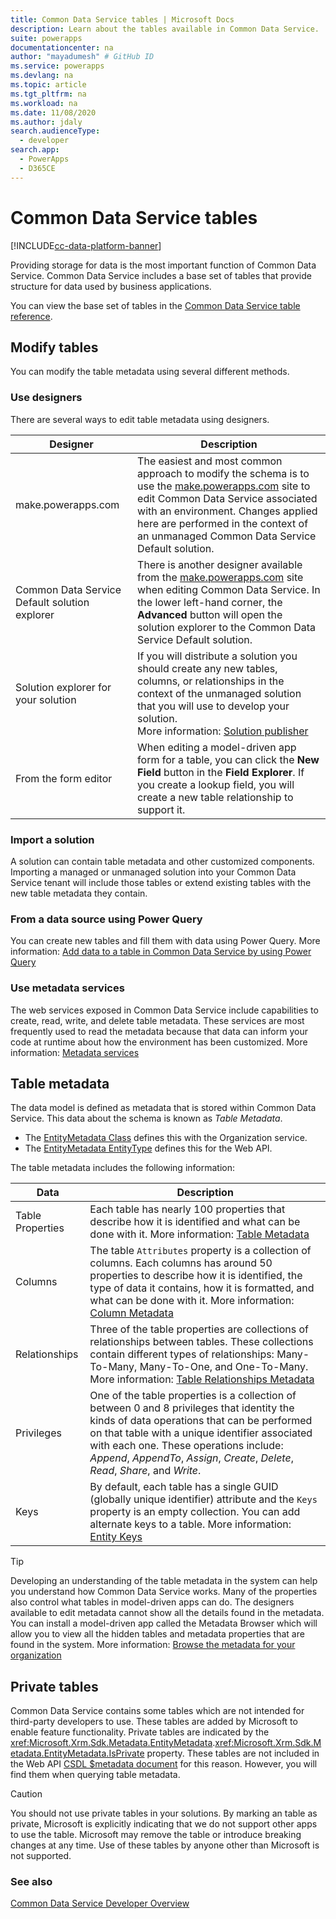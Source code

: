 ```yaml
---
title: Common Data Service tables | Microsoft Docs
description: Learn about the tables available in Common Data Service.
suite: powerapps
documentationcenter: na
author: "mayadumesh" # GitHub ID
ms.service: powerapps
ms.devlang: na
ms.topic: article
ms.tgt_pltfrm: na
ms.workload: na
ms.date: 11/08/2020
ms.author: jdaly
search.audienceType: 
  - developer
search.app: 
  - PowerApps
  - D365CE
---
```


# Common Data Service tables

[!INCLUDE[cc-data-platform-banner](../../includes/cc-data-platform-banner.md)]

Providing storage for data is the most important function of Common Data Service. Common Data Service includes a base set of tables that provide structure for data used by business applications. 

You can view the base set of tables in the [Common Data Service table reference](reference/about-entity-reference.md).

## Modify tables

You can modify the table metadata using several different methods.

### Use designers

There are several ways to edit table metadata using designers.


|Designer  |Description  |
|---------|---------|
|make.powerapps.com|The easiest and most common approach to modify the schema is to use the [make.powerapps.com](https://make.powerapps.com/) site to edit Common Data Service associated with an environment. Changes applied here are performed in the context of an unmanaged Common Data Service Default solution.|
|Common Data Service Default solution explorer|There is another designer available from the [make.powerapps.com](https://make.powerapps.com/) site when editing Common Data Service. In the lower left-hand corner, the **Advanced** button will open the solution explorer to the Common Data Service Default solution. |
|Solution explorer for your solution |If you will distribute a solution you should create any new tables, columns, or relationships in the context of the unmanaged solution that you will use to develop your solution. <br /> More information: [Solution publisher](/power-platform/alm/solution-concepts-alm#solution-publisher)|
|From the form editor|When editing a model-driven app form for a table, you can click the **New Field** button in the **Field Explorer**. If you create a lookup field, you will create a new table relationship to support it.|

### Import a solution

A solution can contain table metadata and other customized components. Importing a managed or unmanaged solution into your Common Data Service tenant will include those tables or extend existing tables with the new table metadata they contain.

### From a data source using Power Query

You can create new tables and fill them with data using Power Query. More information: [Add data to a table in Common Data Service by using Power Query](../../maker/common-data-service/data-platform-cds-newentity-pq.md)

### Use metadata services

The web services exposed in Common Data Service include capabilities to create, read, write, and delete table metadata. These services are most frequently used to read the metadata because that data can inform your code at runtime about how the environment has been customized. More information: [Metadata services](metadata-services.md)

## Table metadata

The data model is defined as metadata that is stored within Common Data Service. This data about the schema is known as *Table Metadata*. 

- The [EntityMetadata Class](/dotnet/api/microsoft.xrm.sdk.metadata.entitymetadata) defines this with the Organization service. 
- The [EntityMetadata EntityType](/dynamics365/customer-engagement/web-api/entitymetadata) defines this for the Web API. 

The table metadata includes the following information:


|Data  |Description  |
|---------|---------|
|Table Properties|Each table has nearly 100 properties that describe how it is identified and what can be done with it.  More information: [Table Metadata](entity-metadata.md)|
|Columns|The table `Attributes` property is a collection of columns. Each columns has around 50 properties to describe how it is identified, the type of data it contains, how it is formatted, and what can be done with it. More information: [Column Metadata](entity-attribute-metadata.md)|
|Relationships|Three of the table properties are collections of relationships between tables. These collections contain different types of relationships: Many-To-Many, Many-To-One, and One-To-Many. More information: [Table Relationships Metadata](entity-relationship-metadata.md)|
|Privileges|One of the table properties is a collection of between 0 and 8 privileges that identity the kinds of data operations that can be performed on that table with a unique identifier associated with each one. These operations include: *Append*, *AppendTo*, *Assign*, *Create*, *Delete*, *Read*, *Share*, and *Write*.|
|Keys|By default, each table has a single GUID (globally unique identifier) attribute and the `Keys` property is an empty collection. You can add alternate keys to a table. More information: [Entity Keys](entity-metadata.md#entity-keys)|

> [!TIP]
> Developing an understanding of the table metadata in the system can help you understand how Common Data Service works. Many of the properties also control what tables in model-driven apps can do. The designers available to edit metadata cannot show all the details found in the metadata. You can install a model-driven app called the Metadata Browser which will allow you to view all the hidden tables and metadata properties that are found in the system. More information: [Browse the metadata for your organization](/powerapps/developer/common-data-service/browse-your-metadata)

## Private tables

Common Data Service contains some tables which are not intended for third-party developers to use. These tables are added by Microsoft to enable feature functionality. Private tables are indicated by the <xref:Microsoft.Xrm.Sdk.Metadata.EntityMetadata>.<xref:Microsoft.Xrm.Sdk.Metadata.EntityMetadata.IsPrivate> property. These tables are not included in the Web API [CSDL $metadata document](webapi/web-api-types-operations.md#csdl-metadata-document) for this reason. However, you will find them when querying table metadata.

> [!CAUTION]
> You should not use private tables in your solutions. By marking an table as private, Microsoft is explicitly indicating that we do not support other apps to use the table. Microsoft may remove the table or introduce breaking changes at any time. Use of these tables by anyone other than Microsoft is not supported.


### See also

[Common Data Service Developer Overview](overview.md)


